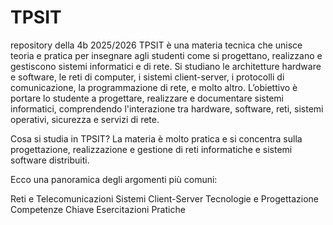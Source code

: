 # TPSIT
repository della 4b 2025/2026
TPSIT è una materia tecnica che unisce teoria e pratica per insegnare agli studenti come si progettano, realizzano e gestiscono sistemi informatici e di rete. Si studiano le architetture hardware e software, le reti di computer, i sistemi client-server, i protocolli di comunicazione, la programmazione di rete, e molto altro.
L’obiettivo è portare lo studente a progettare, realizzare e documentare sistemi informatici, comprendendo l'interazione tra hardware, software, reti, sistemi operativi, sicurezza e servizi di rete.

Cosa si studia in TPSIT?
La materia è molto pratica e si concentra sulla progettazione, realizzazione e gestione di reti informatiche e sistemi software distribuiti.

Ecco una panoramica degli argomenti più comuni:

Reti e Telecomunicazioni
Sistemi Client-Server
Tecnologie e Progettazione
Competenze Chiave
Esercitazioni Pratiche

